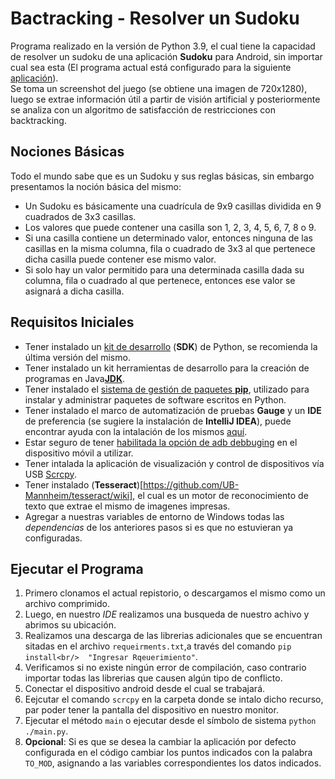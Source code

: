 # Bactracking - Resolver un Sudoku
Programa realizado en la versión de Python 3.9, el cual tiene la capacidad de resolver un sudoku de una aplicación **Sudoku** para Android, sin importar cual sea esta (El programa actual está configurado para la siguiente [aplicación](https://play.google.com/store/apps/details?id=le.lenovo.sudoku)).<br/>
Se toma un screenshot del juego (se obtiene una imagen de 720x1280), luego se extrae información útil a partir de visión artificial y posteriormente se analiza con un algoritmo de satisfacción de restricciones con backtracking.<br/>
## Nociones Básicas
Todo el mundo sabe que es un Sudoku y sus reglas básicas, sin embargo presentamos la noción básica del mismo:

-  Un Sudoku es básicamente una cuadrícula de 9x9 casillas dividida en 9 cuadrados de 3x3 casillas.
-  Los valores que puede contener una casilla son 1, 2, 3, 4, 5, 6, 7, 8 o 9.
-  Si una casilla contiene un determinado valor, entonces ninguna de las casillas en la misma columna, fila o cuadrado de 3x3 al que pertenece dicha casilla puede contener ese mismo valor.
-  Si solo hay un valor permitido para una determinada casilla dada su columna, fila o cuadrado al que pertenece, entonces ese valor se asignará a dicha casilla.<br/>
## Requisitos Iniciales
-  Tener instalado un [kit de desarrollo](https://www.python.org/downloads/) (**SDK**) de Python, se recomienda la última versión del mismo.
-  Tener instalado un kit herramientas de desarrollo para la creación de programas en Java[**JDK**](https://www.oracle.com/java/technologies/javase/javase-jdk8-downloads.html).
-  Tener instalado el [sistema de gestión de paquetes **pip**](https://phoenixnap.com/kb/install-pip-windows), utilizado para instalar y administrar paquetes de software escritos en Python.
-  Tener instalado el marco de automatización de pruebas **Gauge** y un **IDE** de preferencia (se sugiere la instalación de **IntelliJ IDEA**), puede encontrar ayuda con la intalación de los mismos [aquí](https://medium.com/automationmaster/installing-gauge-and-intellij-idea-community-edition-287e70635477).
-  Estar seguro de tener [habilitada la opción de adb debbuging](https://developer.android.com/studio/command-line/adb.html#Enabling) en el dispositivo móvil a utilizar.
-  Tener intalada la aplicación de visualización y control de dispositivos vía USB [Scrcpy](https://github.com/Genymobile/scrcpy).
-  Tener instalado (**Tesseract**)[https://github.com/UB-Mannheim/tesseract/wiki], el cual es un motor de reconocimiento de texto que extrae el mismo de imagenes impresas.
-  Agregar a nuestras variables de entorno de Windows todas las _dependencias_ de los anteriores pasos si es que no estuvieran ya configuradas.<br/>
## Ejecutar el Programa
1. Primero clonamos el actual repistorio, o descargamos el mismo como un archivo comprimido.
2. Luego, en nuestro _IDE_ realizamos una busqueda de nuestro achivo y abrimos su ubicación.
3. Realizamos una descarga de las librerias adicionales que se encuentran sitadas en el archivo `requeirments.txt`,a través del comando `pip install<br/>  "Ingresar Rqeuerimiento"`.
4. Verificamos si no existe ningún error de compilación, caso contrario importar todas las librerias que causen algún tipo de conflicto.
5. Conectar el dispositivo android desde el cual se trabajará.
6. Eejcutar el comando `scrcpy` en la carpeta donde se intalo dicho recurso, par poder tener la pantalla del dispositivo en nuestro monitor.
7. Ejecutar el método `main` o ejecutar desde el símbolo de sistema `python ./main.py`.
8. **Opcional**: Si es que se desea la cambiar la aplicación por defecto configurada en el código cambiar los puntos indicados con la palabra `TO_MOD`, asignando a las variables correspondientes los datos indicados.
